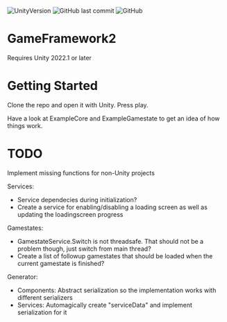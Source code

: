 ![UnityVersion](https://img.shields.io/static/v1?label=unity&message=2022.1%2B&color=blue&style=flat&logo=Unity)
![GitHub last commit](https://img.shields.io/github/last-commit/dotmos/gameframework2)
![GitHub](https://img.shields.io/github/license/dotmos/gameframework2)
# GameFramework2

Requires Unity 2022.1 or later

# Getting Started

Clone the repo and open it with Unity.
Press play.

Have a look at ExampleCore and ExampleGamestate to get an idea of how things work.

# TODO

Implement missing functions for non-Unity projects

Services:
- Service dependecies during initialization?
- Create a service for enabling/disabling a loading screen as well as updating the loadingscreen progress

Gamestates:
- GamestateService.Switch is not threadsafe. That should not be a problem though, just switch from main thread?
- Create a list of followup gamestates that should be loaded when the current gamestate is finished?

Generator:
- Components: Abstract serialization so the implementation works with different serializers
- Services: Automagically create "serviceData" and implement serialization for it
